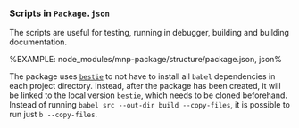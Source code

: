 ### Scripts in `Package.json`

The scripts are useful for testing, running in debugger, building and building documentation.

%EXAMPLE: node_modules/mnp-package/structure/package.json, json%

The package uses [`bestie`](t) to not have to install all `babel` dependencies in each project directory. Instead, after the package has been created, it will be linked to the local version `bestie`, which needs to be cloned beforehand. Instead of running `babel src --out-dir build --copy-files`, it is possible to run just `b --copy-files`.
